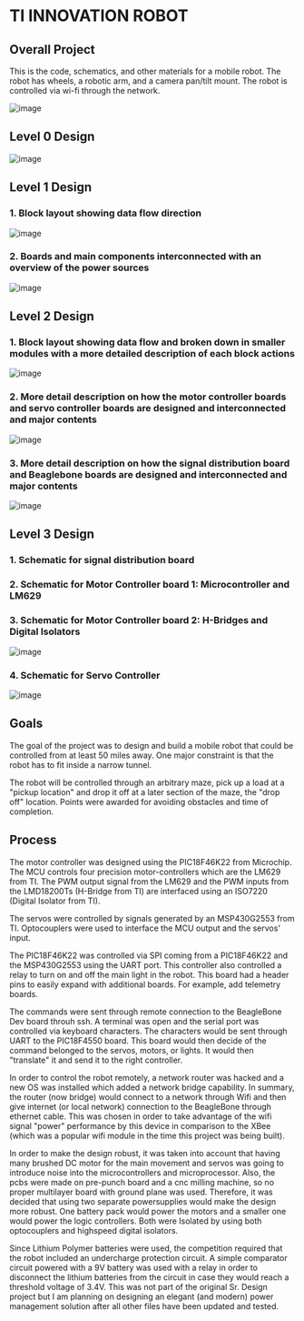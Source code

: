 # TI INNOVATION ROBOT

## Overall Project
This is the code, schematics, and other materials for a mobile robot. The robot has wheels, a robotic arm, and a camera pan/tilt mount. The robot is controlled via wi-fi through the network.

![image](https://user-images.githubusercontent.com/86902176/173216921-7c5da259-d563-4348-b6c3-b946c5602904.png)

## Level 0 Design
![image](https://user-images.githubusercontent.com/86902176/174416714-85278c90-681c-4610-a848-9d21f5e81b58.png)


## Level 1 Design
### 1. Block layout showing data flow direction
![image](https://user-images.githubusercontent.com/86902176/174416674-cc60901d-9219-4426-ac0f-3b5184c8a9f3.png)
### 2. Boards and main components interconnected with an overview of the power sources
![image](https://user-images.githubusercontent.com/86902176/174632935-cef2efe2-cfb8-4333-b616-4f848ba05241.png)


## Level 2 Design
### 1. Block layout showing data flow and broken down in smaller modules with a more detailed description of each block actions
![image](https://user-images.githubusercontent.com/86902176/174446758-db5e3fb6-9d6c-4597-a5c5-6b0e32ab003f.png)
### 2. More detail description on how the motor controller boards and servo controller boards are designed and interconnected and major contents
![image](https://user-images.githubusercontent.com/86902176/174633484-6e45d11e-2d77-4a2a-971e-131381582f39.png)
### 3. More detail description on how the signal distribution board and Beaglebone boards are designed and interconnected and major contents
![image](https://user-images.githubusercontent.com/86902176/174633784-b99495cb-5e77-45e7-bfd6-55dcb09a5f9e.png)

## Level 3 Design
### 1. Schematic for signal distribution board
### 2. Schematic for Motor Controller board 1: Microcontroller and LM629
### 3. Schematic for Motor Controller board 2: H-Bridges and Digital Isolators
![image](https://user-images.githubusercontent.com/86902176/174715582-542cd244-dcf4-4c64-b069-e2e6f9961d11.png)
### 4. Schematic for Servo Controller
![image](https://user-images.githubusercontent.com/86902176/174934736-737fa402-96cc-45e1-9538-3f4c4714205a.png)




## Goals
The goal of the project was to design and build a mobile robot that could be controlled from at least 50 miles away. One major constraint is that the robot has to fit inside a narrow tunnel. 

The robot will be controlled through an arbitrary maze, pick up a load at a "pickup location" and drop it off at a later section of the maze, the "drop off" location. Points were awarded for avoiding obstacles and time of completion.

## Process
The motor controller was designed using the PIC18F46K22 from Microchip. The MCU controls four precision motor-controllers which are the LM629 from TI.  The PWM output signal from the LM629 and the PWM inputs from the LMD18200Ts (H-Bridge from TI) are interfaced using an ISO7220 (Digital Isolator from TI). 

The servos were controlled by signals generated by an MSP430G2553 from TI. Optocouplers were used to interface the MCU output and the servos' input. 

The PIC18F46K22 was controlled via SPI coming from a PIC18F46K22 and the MSP430G2553 using the UART port. This controller also controlled a relay to turn on and off the main light in the robot. This board had a header pins to easily expand with additional boards. For example, add telemetry boards. 

The commands were sent through remote connection to the BeagleBone Dev board throuh ssh. A terminal was open and the serial port was controlled via keyboard characters. The characters would be sent through UART to the PIC18F4550 board. This board would then decide of the command belonged to the servos, motors, or lights. It would then "translate" it and send it to the right controller. 

In order to control the robot remotely, a network router was hacked and a new OS was installed which added a network bridge capability. In summary, the router (now bridge) would connect to a network through Wifi and then give internet (or local network) connection to the BeagleBone through ethernet cable. 
This was chosen in order to take advantage of the wifi signal "power" performance by this device in comparison to the XBee (which was a popular wifi module in the time this project was being built).

In order to make the design robust, it was taken into account that having many brushed DC motor for the main movement and servos was going to  introduce noise into the microcontrollers and microprocessor. Also, the pcbs were made on pre-punch board and a cnc milling machine, so no proper multilayer board with ground plane was used. Therefore, it was decided that using two separate powersupplies would make the design more robust. One battery pack would power the motors and a smaller one would power the logic controllers. Both were Isolated by using both optocouplers and highspeed digital isolators. 

Since Lithium Polymer batteries were used, the competition required that the robot included an undercharge protection circuit. A simple comparator circuit powered with a 9V battery was used with a relay in order to disconnect the lithium batteries from the circuit in case they would reach a threshold voltage of 3.4V. This was not part of the original Sr. Design project but I am planning on designing an elegant (and modern) power management solution after all other files have been updated and tested. 
